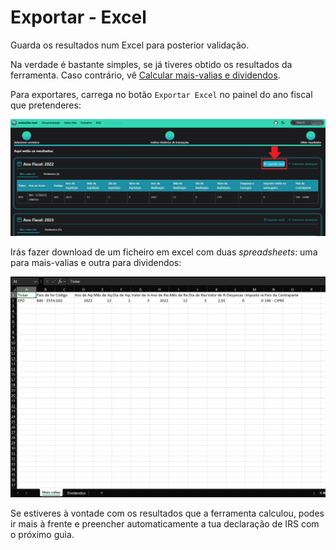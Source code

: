 # Exportar - Excel

Guarda os resultados num Excel para posterior validação.

Na verdade é bastante simples, se já tiveres obtido os resultados da ferramenta. Caso contrário, vê [Calcular mais-valias e dividendos](/docs/como-utilizar/calcular-mais-valias).

Para exportares, carrega no botão `Exportar Excel` no painel do ano fiscal que pretenderes:

![step](../../static/img/funcionalidades/01/step1.png)

Irás fazer download de um ficheiro em excel com duas _spreadsheets_: uma para mais-valias e outra para dividendos:

![step](../../static/img/funcionalidades/01/step2.png)

Se estiveres à vontade com os resultados que a ferramenta calculou, podes ir mais à frente e preencher automaticamente a tua declaração de IRS com o próximo guia.
